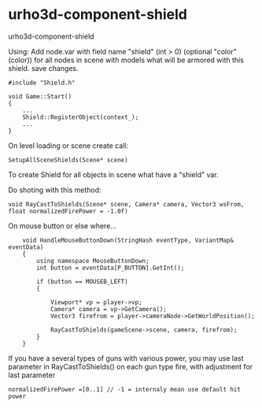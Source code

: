 # urho3d-component-shield
urho3d-component-shield

Using:
Add node.var with field name "shield" (int > 0) (optional "color" (color)) for all nodes in scene with models what will be armored with this shield. save changes.

```
#include "Shield.h"

void Game::Start()
{
    ...
    Shield::RegisterObject(context_);
    ...
}
```

On level loading or scene create call:
```
SetupAllSceneShields(Scene* scene)
```
To create Shield for all objects in scene what have a "shield" var.

Do shoting with this method: 
```
void RayCastToShields(Scene* scene, Camera* camera, Vector3 wsFrom, float normalizedFirePower = -1.0f)
```

On mouse button or else where...
```
	void HandleMouseButtonDown(StringHash eventType, VariantMap& eventData)
	{
		using namespace MouseButtonDown;
		int button = eventData[P_BUTTON].GetInt();

		if (button == MOUSEB_LEFT) 
		{

			Viewport* vp = player->vp;
			Camera* camera = vp->GetCamera();
			Vector3 firefrom = player->cameraNode->GetWorldPosition();

			RayCastToShields(gameScene->scene, camera, firefrom);			
		}
	}
```
	
If you have a several types of guns with various power, you may use last parameter in RayCastToShields() on each gun type fire, with adjustment for last parameter 

```
normalizedFirePower =[0..1] // -1 = internaly mean use default hit power
```


